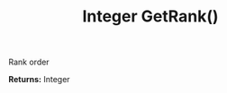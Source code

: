 ﻿---
uid: crmscript_ref_NSAssociate_GetRank
title: Integer GetRank()
intellisense: NSAssociate.GetRank
keywords: NSAssociate, GetRank
so.topic: reference
---

Rank order 

**Returns:** Integer


